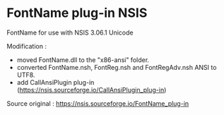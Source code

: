 # FontName plug-in NSIS
FontName for use with NSIS 3.06.1 Unicode

Modification :
- moved FontName.dll to the "x86-ansi" folder.
- converted FontName.nsh, FontReg.nsh and FontRegAdv.nsh ANSI to UTF8.
- add CallAnsiPlugin plug-in (https://nsis.sourceforge.io/CallAnsiPlugin_plug-in)

Source original :
https://nsis.sourceforge.io/FontName_plug-in
